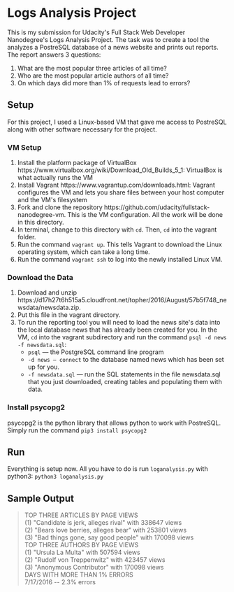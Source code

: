 <h1>Logs Analysis Project</h1>
This is my submission for Udacity's Full Stack Web Developer Nanodegree's Logs Analysis Project. The task was to create a tool the analyzes a PostreSQL database of a news website and prints out reports. The report answers 3 questions:
<ol>
  <li>What are the most popular three articles of all time?</li>
  <li>Who are the most popular article authors of all time?</li>
  <li>On which days did more than 1% of requests lead to errors?</li>
</ol>
<h2>Setup</h2>
For this project, I used a Linux-based VM that gave me access to PostreSQL along with other software necessary for the project. 
<h3>VM Setup</h3>
<ol>
  <li>Install the platform package of VirtualBox https://www.virtualbox.org/wiki/Download_Old_Builds_5_1: VirtualBox is what actually runs the VM</li>
  <li>Install Vagrant https://www.vagrantup.com/downloads.html: Vagrant configures the VM and lets you share files between your host computer and the VM's filesystem</li>
  <li>Fork and clone the repository https://github.com/udacity/fullstack-nanodegree-vm. This is the VM configuration. All the work will be done in this directory.</li>
  <li>In terminal, change to this directory with <code>cd</code>. Then, <code>cd</code> into the vagrant folder.</li>
  <li>Run the command <code>vagrant up</code>. This tells Vagrant to download the Linux operating system, which can take a long time.</li>
  <li>Run the command <code>vagrant ssh</code> to log into the newly installed Linux VM.</li>
</ol>
<h3>Download the Data</h3>
<ol>
  <li>Download and unzip https://d17h27t6h515a5.cloudfront.net/topher/2016/August/57b5f748_newsdata/newsdata.zip.</li>
  <li>Put this file in the vagrant directory.</li>
  <li>To run the reporting tool you will need to load the news site's data into the local database news that has already been created for you. In the VM, <code>cd</code> into the vagrant subdirectory and run the command <code>psql -d news -f newsdata.sql</code>:
    <ul>
      <li><code>psql</code> — the PostgreSQL command line program</li>
      <li><code>-d news — connect</code> to the database named news which has been set up for you.</li>
      <li><code>-f newsdata.sql</code> — run the SQL statements in the file newsdata.sql that you just downloaded, creating tables and populating them with data.</li>
    </ul></li>
 </ol>
<h3>Install psycopg2</h3>
psycopg2 is the python library that allows python to work with PostreSQL. Simply run the command <code>pip3 install psycopg2</code>
<h2>Run</h2>
Everything is setup now. All you have to do is run <code>loganalysis.py</code> with python3: <code>python3 loganalysis.py</code>
<h2>Sample Output</h2>
<blockquote>
TOP THREE ARTICLES BY PAGE VIEWS<br/>
(1) "Candidate is jerk, alleges rival" with 338647 views<br/>
(2) "Bears love berries, alleges bear" with 253801 views<br/>
(3) "Bad things gone, say good people" with 170098 views<br/>
TOP THREE AUTHORS BY PAGE VIEWS<br/>
(1) "Ursula La Multa" with 507594 views<br/>
(2) "Rudolf von Treppenwitz" with 423457 views<br/>
(3) "Anonymous Contributor" with 170098 views<br/>
DAYS WITH MORE THAN 1% ERRORS<br/>
7/17/2016 -- 2.3% errors<br/>
</blockquote>
 
